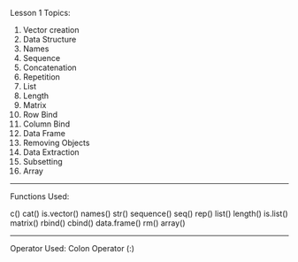 Lesson 1 Topics:

1. Vector creation
2. Data Structure
3. Names
4. Sequence
5. Concatenation
6. Repetition
7. List
8. Length
9. Matrix
10. Row Bind
11. Column Bind
12. Data Frame
13. Removing Objects
14. Data Extraction
15. Subsetting
16. Array

---

Functions Used:

c()
cat()
is.vector()
names()
str()
sequence()
seq()
rep()
list()
length()
is.list()
matrix()
rbind()
cbind()
data.frame()
rm()
array()

---

Operator Used:
Colon Operator (:)